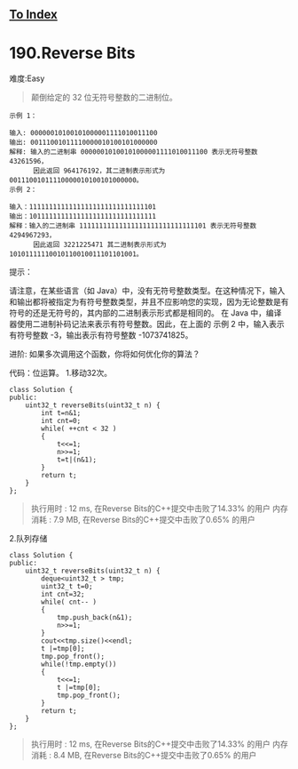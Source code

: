 [To Index](/index.md)
---
# 190.Reverse Bits
难度:Easy
> 颠倒给定的 32 位无符号整数的二进制位。


```
示例 1：

输入: 00000010100101000001111010011100
输出: 00111001011110000010100101000000
解释: 输入的二进制串 00000010100101000001111010011100 表示无符号整数 43261596，
      因此返回 964176192，其二进制表示形式为 00111001011110000010100101000000。
示例 2：

输入：11111111111111111111111111111101
输出：10111111111111111111111111111111
解释：输入的二进制串 11111111111111111111111111111101 表示无符号整数 4294967293，
      因此返回 3221225471 其二进制表示形式为 10101111110010110010011101101001。
```
 

提示：

请注意，在某些语言（如 Java）中，没有无符号整数类型。在这种情况下，输入和输出都将被指定为有符号整数类型，并且不应影响您的实现，因为无论整数是有符号的还是无符号的，其内部的二进制表示形式都是相同的。
在 Java 中，编译器使用二进制补码记法来表示有符号整数。因此，在上面的 示例 2 中，输入表示有符号整数 -3，输出表示有符号整数 -1073741825。

进阶:
如果多次调用这个函数，你将如何优化你的算法？

代码：位运算。
1.移动32次。 
```
class Solution {
public:
    uint32_t reverseBits(uint32_t n) {
        int t=n&1;
        int cnt=0;
        while( ++cnt < 32 )
        {
            t<<=1;
            n>>=1;
            t=t|(n&1);
        }
        return t;
    }
};
```
> 执行用时 : 12 ms, 在Reverse Bits的C++提交中击败了14.33% 的用户
内存消耗 : 7.9 MB, 在Reverse Bits的C++提交中击败了0.65% 的用户

2.队列存储
```
class Solution {
public:
    uint32_t reverseBits(uint32_t n) {
        deque<uint32_t > tmp;
        uint32_t t=0;
        int cnt=32;
        while( cnt-- )
        {
            tmp.push_back(n&1);
            n>>=1;
        }
        cout<<tmp.size()<<endl;
        t |=tmp[0];
        tmp.pop_front();
        while(!tmp.empty())
        {
            t<<=1;
            t |=tmp[0];
            tmp.pop_front();
        }
        return t;
    }
};

```
> 执行用时 : 12 ms, 在Reverse Bits的C++提交中击败了14.33% 的用户
内存消耗 : 8.4 MB, 在Reverse Bits的C++提交中击败了0.65% 的用户
